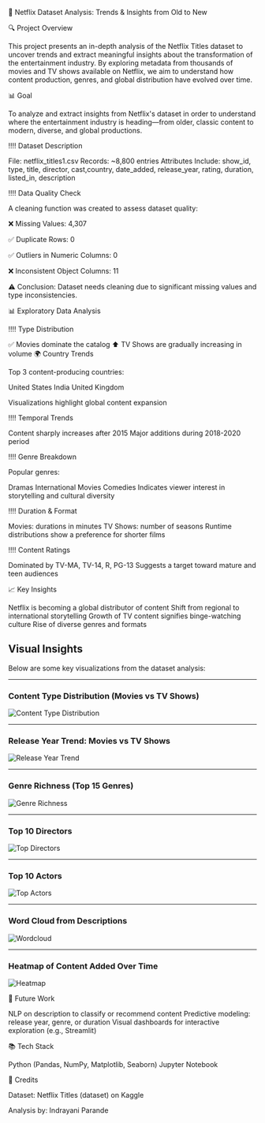 🎥 Netflix Dataset Analysis: Trends & Insights from Old to New

🔍 Project Overview

This project presents an in-depth analysis of the Netflix Titles dataset to uncover trends and extract meaningful insights about the transformation of the entertainment industry. By exploring metadata from thousands of movies and TV shows available on Netflix, we aim to understand how content production, genres, and global distribution have evolved over time.


📊 Goal

To analyze and extract insights from Netflix's dataset in order to understand where the entertainment industry is heading—from older, classic content to modern, diverse, and global productions.

!!!! Dataset Description

File: netflix_titles1.csv
Records: ~8,800 entries
Attributes Include:
show_id, type, title, director, cast,country, date_added, release_year, rating, duration, listed_in, description

!!!! Data Quality Check

A cleaning function was created to assess dataset quality:

❌ Missing Values: 4,307

✅ Duplicate Rows: 0

✅ Outliers in Numeric Columns: 0

❌ Inconsistent Object Columns: 11

⚠️ Conclusion: Dataset needs cleaning due to significant missing values and type inconsistencies.


📊 Exploratory Data Analysis

!!!! Type Distribution

✅ Movies dominate the catalog
⬆️ TV Shows are gradually increasing in volume
🌍 Country Trends

Top 3 content-producing countries:

United States
India
United Kingdom

Visualizations highlight global content expansion

!!!! Temporal Trends

Content sharply increases after 2015
Major additions during 2018-2020 period

!!!! Genre Breakdown

Popular genres:

Dramas
International Movies
Comedies
Indicates viewer interest in storytelling and cultural diversity

!!!! Duration & Format

Movies: durations in minutes
TV Shows: number of seasons
Runtime distributions show a preference for shorter films

!!!! Content Ratings

Dominated by TV-MA, TV-14, R, PG-13
Suggests a target toward mature and teen audiences

📈 Key Insights

Netflix is becoming a global distributor of content
Shift from regional to international storytelling
Growth of TV content signifies binge-watching culture
Rise of diverse genres and formats

##  Visual Insights

Below are some key visualizations from the dataset analysis:

---

### Content Type Distribution (Movies vs TV Shows)
![Content Type Distribution](visuals/content_type_distribution.png)

---

### Release Year Trend: Movies vs TV Shows
![Release Year Trend](visuals/release_year_trend.png)

---

### Genre Richness (Top 15 Genres)
![Genre Richness](visuals/genre_richness.png)

---

### Top 10 Directors
![Top Directors](visuals/top_directors.png)

---

### Top 10 Actors
![Top Actors](visuals/top_actors.png)

---

### Word Cloud from Descriptions
![Wordcloud](visuals/wordcloud.png)

---

### Heatmap of Content Added Over Time
![Heatmap](visuals/content_over_time_heatmap.png)





🧠 Future Work

NLP on description to classify or recommend content
Predictive modeling: release year, genre, or duration
Visual dashboards for interactive exploration (e.g., Streamlit)


📚 Tech Stack

Python (Pandas, NumPy, Matplotlib, Seaborn)
Jupyter Notebook



📍 Credits

Dataset: Netflix Titles (dataset) on Kaggle

Analysis by: Indrayani Parande

